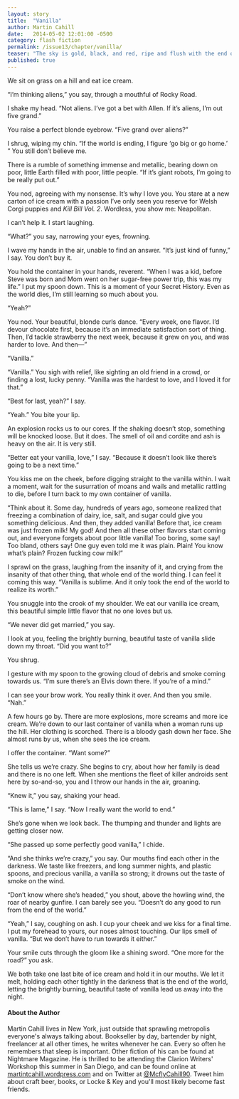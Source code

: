 ```yaml
---
layout: story
title:  "Vanilla"
author: Martin Cahill
date:   2014-05-02 12:01:00 -0500
category: flash fiction
permalink: /issue13/chapter/vanilla/
teaser: "The sky is gold, black, and red, ripe and flush with the end of the world. It is really happening this time."
published: true
---
```

We sit on grass on a hill and eat ice cream.

“I’m thinking aliens,” you say, through a mouthful of Rocky Road.

I shake my head. “Not aliens. I’ve got a bet with Allen. If it’s aliens, I’m out five grand.”

You raise a perfect blonde eyebrow. “Five grand over aliens?”

I shrug, wiping my chin. “If the world is ending, I figure ‘go big or go home.’ ” You still don’t believe me.

There is a rumble of something immense and metallic, bearing down on poor, little Earth filled with poor, little people. “If it’s giant robots, I’m going to be really put out.”

You nod, agreeing with my nonsense. It’s why I love you. You stare at a new carton of ice cream with a passion I’ve only seen you reserve for Welsh Corgi puppies and <i>Kill Bill Vol. 2</i>. Wordless, you show me: Neapolitan.

I can’t help it. I start laughing.

“What?” you say, narrowing your eyes, frowning.

I wave my hands in the air, unable to find an answer. “It’s just kind of funny,” I say. You don’t buy it.

You hold the container in your hands, reverent. “When I was a kid, before Steve was born and Mom went on her sugar-free power trip, this was my life.” I put my spoon down. This is a moment of your Secret History. Even as the world dies, I’m still learning so much about you.

“Yeah?”

You nod. Your beautiful, blonde curls dance. “Every week, one flavor. I’d devour chocolate first, because it’s an immediate satisfaction sort of thing. Then, I’d tackle strawberry the next week, because it grew on you, and was harder to love. And then—”

“Vanilla.”

“Vanilla.” You sigh with relief, like sighting an old friend in a crowd, or finding a lost, lucky penny. “Vanilla was the hardest to love, and I loved it for that.”

“Best for last, yeah?” I say.

“Yeah.” You bite your lip.

An explosion rocks us to our cores. If the shaking doesn’t stop, something will be knocked loose. But it does. The smell of oil and cordite and ash is heavy on the air. It is very still.

“Better eat your vanilla, love,” I say. “Because it doesn’t look like there’s going to be a next time.”

You kiss me on the cheek, before digging straight to the vanilla within. I wait a moment, wait for the susurration of moans and wails and metallic rattling to die, before I turn back to my own container of vanilla.

“Think about it. Some day, hundreds of years ago, someone realized that freezing a combination of dairy, ice, salt, and sugar could give you something delicious. And then, they added vanilla! Before that, ice cream was just frozen milk! My god! And then all these other flavors start coming out, and everyone forgets about poor little vanilla! Too boring, some say! Too bland, others say! One guy even told me it was plain. Plain! You know what’s plain? Frozen fucking cow milk!”

I sprawl on the grass, laughing from the insanity of it, and crying from the insanity of that other thing, that whole end of the world thing. I can feel it coming this way. “Vanilla is sublime. And it only took the end of the world to realize its worth.”

You snuggle into the crook of my shoulder. We eat our vanilla ice cream, this beautiful simple little flavor that no one loves but us.

“We never did get married,” you say.

I look at you, feeling the brightly burning, beautiful taste of vanilla slide down my throat. “Did you want to?”

You shrug.

I gesture with my spoon to the growing cloud of debris and smoke coming towards us. “I’m sure there’s an Elvis down there. If you’re of a mind.”

I can see your brow work. You really think it over. And then you smile. “Nah.”

A few hours go by. There are more explosions, more screams and more ice cream. We’re down to our last container of vanilla when a woman runs up the hill. Her clothing is scorched. There is a bloody gash down her face. She almost runs by us, when she sees the ice cream.

I offer the container. “Want some?”

She tells us we’re crazy. She begins to cry, about how her family is dead and there is no one left. When she mentions the fleet of killer androids sent here by so-and-so, you and I throw our hands in the air, groaning.

“Knew it,” you say, shaking your head.

“This is lame,” I say. “Now I really want the world to end.”

She’s gone when we look back. The thumping and thunder and lights are getting closer now.

“She passed up some perfectly good vanilla,” I chide.

“And she thinks we’re crazy,” you say. Our mouths find each other in the darkness. We taste like freezers, and long summer nights, and plastic spoons, and precious vanilla, a vanilla so strong; it drowns out the taste of smoke on the wind.

“Don’t know where she’s headed,” you shout, above the howling wind, the roar of nearby gunfire. I can barely see you. “Doesn’t do any good to run from the end of the world.”

“Yeah,” I say, coughing on ash. I cup your cheek and we kiss for a final time. I put my forehead to yours, our noses almost touching. Our lips smell of vanilla. “But we don’t have to run towards it either.”

Your smile cuts through the gloom like a shining sword. “One more for the road?” you ask.

We both take one last bite of ice cream and hold it in our mouths. We let it melt, holding each other tightly in the darkness that is the end of the world, letting the brightly burning, beautiful taste of vanilla lead us away into the night.

#### About the Author

Martin Cahill lives in New York, just outside that sprawling metropolis everyone's always talking about. Bookseller by day, bartender by night, freelancer at all other times, he writes whenever he can. Every so often he remembers that sleep is important. Other fiction of his can be found at Nightmare Magazine. He is thrilled to be attending the Clarion Writers' Workshop this summer in San Diego, and can be found online at <a href="http://martintcahill.wordpress.com">martintcahill.wordpress.com</a> and on Twitter at <a href="http://twitter.com/McflyCahill90">@McflyCahill90</a>. Tweet him about craft beer, books, or Locke &amp; Key and you'll most likely become fast friends.
